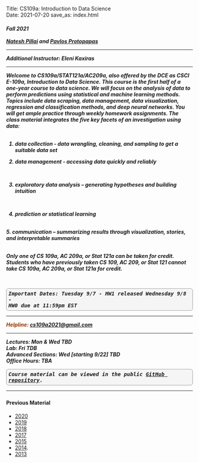 Title: CS109a: Introduction to Data Science <br>
Date: 2021-07-20
save_as: index.html


<h5>
Fall 2021 <br><br>
<a href='http://www.people.fas.harvard.edu/~pillai/'>Natesh Pillai</a> and <a href="https://iacs.seas.harvard.edu/people/pavlos-protopapas">Pavlos Protopapas</a>

<hr>

<style>
pre {
  background-color: #F5F5F5;
  display: block;
  font-family: monospace;
  font-size: 14px;
  white-space: pre;
  border-color: #999999;
  border-width: 1px;
  border-style: solid;
  border-radius: 6px;
  margin: 1em 0;
  padding: 5px;
  white-space: pre-wrap;
}

.containerMain {
    display: flex;
    width: 100%;
    height: 300px;
}

.contentA {
    flex: 1;
    flex-direction:column;
 }

.contentB {
    flex: 3;
  }
</style>
<p><strong>Additional Instructor:</strong>  Eleni Kaxiras</p>
<hr>


<p>Welcome to CS109a/STAT121a/AC209a, also offered by the DCE as CSCI E-109a, Introduction to Data Science. This course is the first half of a one‐year course to data science. We will focus on the analysis of data to perform predictions using statistical and machine learning methods. Topics include data scraping, data management, data visualization, regression and classification methods, and deep neural networks. You will get ample practice through weekly homework assignments. The class material integrates the five key facets of an investigation using data:
<br/><br/>

1. data collection ‐ data wrangling, cleaning, and sampling to get a suitable data set <br>

2. data management ‐ accessing data quickly and reliably
<br>

3. exploratory data analysis – generating hypotheses and building intuition
<br>

4. prediction or statistical learning
<br>
5. communication – summarizing results through visualization, stories, and interpretable summaries
<br/> <br/>


Only one of CS 109a, AC 209a, or Stat 121a can be taken for credit. Students who have previously taken CS 109, AC 209, or Stat 121 cannot take CS 109a, AC 209a, or Stat 121a for credit.

<br><pre>Important Dates:
Tuesday 9/7 - HW1 released
Wednesday 9/8 - HW0 due at 11:59pm EST
</pre>
<hr>
<span style="color: #993300;"><strong>Helpline:</strong></span> <a href="mailto:cs109a2021@gmail.com">cs109a2021@gmail.com</a>
<br/>

<hr>


<strong>Lectures: Mon </strong> & <strong>Wed</strong> TBD 
<br/>
<strong>Lab: Fri </strong> TDB
<br/>
<strong>Advanced Sections: Wed </strong> [starting 9/22] TBD
<br/>
<strong>Office Hours: </strong>TBA
<br/>


<pre>Course material can be viewed in the public <a href="https://github.com/Harvard-IACS/2021-CS109A/tree/master/content">GitHub repository</a>.</pre>

<hr>
<h4>Previous Material</h4>
<ul>
<li><a href="http://harvard-iacs.github.io/2020-CS109A">2020</a></li>
<li><a href="http://harvard-iacs.github.io/2019-CS109A">2019</a></li>
<li><a href="http://harvard-iacs.github.io/2018-CS109A">2018</a></li>
<li><a href="http://harvard-iacs.github.io/2017-CS109A">2017</a></li>
<li><a href="http://cs109.github.io/2015">2015</a></li>
<li><a href="http://cs109.github.io/2014/index.html">2014</a>.</li>
<li><a href="https://github.com/cs109/content">2013</a></li>
</ul>

